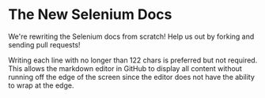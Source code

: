 The New Selenium Docs
=====================

We're rewriting the Selenium docs from scratch! Help us out by forking and
sending pull requests!

Writing each line with no longer than 122 chars is preferred but not required.  This allows the markdown editor in GitHub to display all content without running off the edge of the screen since the editor does not have the ability to wrap at the edge.


